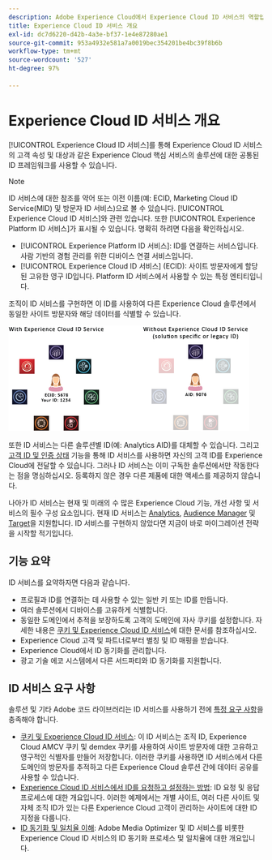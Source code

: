 ```yaml
---
description: Adobe Experience Cloud에서 Experience Cloud ID 서비스의 역할입니다.
title: Experience Cloud ID 서비스 개요
exl-id: dc7d6220-d42b-4a3e-bf37-1e4e87280ae1
source-git-commit: 953a4932e581a7a0019bec354201be4bc39f8b6b
workflow-type: tm+mt
source-wordcount: '527'
ht-degree: 97%

---
```


# Experience Cloud ID 서비스 개요

[!UICONTROL Experience Cloud ID 서비스]를 통해 Experience Cloud ID 서비스의 고객 속성 및 대상과 같은 Experience Cloud 핵심 서비스의 솔루션에 대한 공통된 ID 프레임워크를 사용할 수 있습니다.

>[!NOTE]
>
> ID 서비스에 대한 참조를 약어 또는 이전 이름(예: ECID, Marketing Cloud ID Service(MID) 및 방문자 ID 서비스)으로 볼 수 있습니다. [!UICONTROL Experience Cloud ID 서비스]와 관련 있습니다. 또한 [!UICONTROL Experience Platform ID 서비스]가 표시될 수 있습니다. 명확히 하려면 다음을 확인하십시오.

* [!UICONTROL Experience Platform ID 서비스]: ID를 연결하는 서비스입니다. 사람 기반의 경험 관리를 위한 디바이스 연결 서비스입니다.
* [!UICONTROL Experience Cloud ID 서비스] (ECID): 사이트 방문자에게 할당된 고유한 영구 ID입니다. Platform ID 서비스에서 사용할 수 있는 특정 엔티티입니다.

조직이 ID 서비스를 구현하면 이 ID를 사용하여 다른 Experience Cloud 솔루션에서 동일한 사이트 방문자와 해당 데이터를 식별할 수 있습니다.

![](assets/ecid-new.png)

또한 ID 서비스는 다른 솔루션별 ID(예: Analytics AID)를 대체할 수 있습니다. 그리고 [고객 ID 및 인증 상태](/help/reference/authenticated-state.md) 기능을 통해 ID 서비스를 사용하면 자신의 고객 ID를 Experience Cloud에 전달할 수 있습니다. 그러나 ID 서비스는 이미 구독한 솔루션에서만 작동한다는 점을 명심하십시오. 등록하지 않은 경우 다른 제품에 대한 액세스를 제공하지 않습니다.

나아가 ID 서비스는 현재 및 미래의 수 많은 Experience Cloud 기능, 개선 사항 및 서비스의 필수 구성 요소입니다. 현재 ID 서비스는 [Analytics](http://www.adobe.com/kr/marketing-cloud/web-analytics.html), [Audience Manager](http://www.adobe.com/kr/marketing-cloud/data-management-platform.html) 및 [Target](http://www.adobe.com/kr/marketing-cloud/testing-targeting.html)을 지원합니다. ID 서비스를 구현하지 않았다면 지금이 바로 마이그레이션 전략을 시작할 적기입니다.

## 기능 요약

ID 서비스를 요약하자면 다음과 같습니다.

* 프로필과 ID를 연결하는 데 사용할 수 있는 일반 키 또는 ID를 만듭니다.
* 여러 솔루션에서 디바이스를 고유하게 식별합니다.
* 동일한 도메인에서 추적을 보장하도록 고객의 도메인에 자사 쿠키를 설정합니다. 자세한 내용은 [쿠키 및 Experience Cloud ID 서비스](./cookies.md)에 대한 문서를 참조하십시오.
* Experience Cloud 고객 및 파트너로부터 별칭 및 ID 매핑을 받습니다.
* Experience Cloud에서 ID 동기화를 관리합니다.
* 광고 기술 에코 시스템에서 다른 서드파티와 ID 동기화를 지원합니다.

## ID 서비스 요구 사항

솔루션 및 기타 Adobe 코드 라이브러리는 ID 서비스를 사용하기 전에 [특정 요구 사항](/help/reference/requirements.md)을 충족해야 합니다.

* [쿠키 및 Experience Cloud ID 서비스](cookies.md): 이 ID 서비스는 조직 ID, Experience Cloud AMCV 쿠키 및 demdex 쿠키를 사용하여 사이트 방문자에 대한 고유하고 영구적인 식별자를 만들어 저장합니다. 이러한 쿠키를 사용하면 ID 서비스에서 다른 도메인의 방문자를 추적하고 다른 Experience Cloud 솔루션 간에 데이터 공유를 사용할 수 있습니다.
* [Experience Cloud ID 서비스에서 ID를 요청하고 설정하는 방법](id-request.md): ID 요청 및 응답 프로세스에 대한 개요입니다. 이러한 예제에서는 개별 사이트, 여러 다른 사이트 및 자체 조직 ID가 있는 다른 Experience Cloud 고객이 관리하는 사이트에 대한 ID 지정을 다룹니다.
* [ID 동기화 및 일치율 이해](match-rates.md): Adobe Media Optimizer 및 ID 서비스를 비롯한 Experience Cloud ID 서비스의 ID 동기화 프로세스 및 일치율에 대한 개요입니다.
